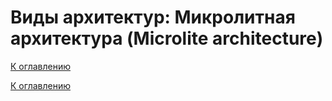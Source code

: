 # Виды архитектур: Микролитная архитектура (Microlite architecture)

<!--

-->

[К оглавлению](../../README.md)



[К оглавлению](../../README.md)
